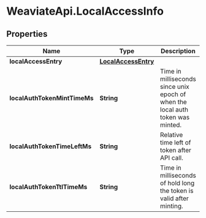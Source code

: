 # WeaviateApi.LocalAccessInfo

## Properties
Name | Type | Description | Notes
------------ | ------------- | ------------- | -------------
**localAccessEntry** | [**LocalAccessEntry**](LocalAccessEntry.md) |  | [optional] 
**localAuthTokenMintTimeMs** | **String** | Time in milliseconds since unix epoch of when the local auth token was minted. | [optional] 
**localAuthTokenTimeLeftMs** | **String** | Relative time left of token after API call. | [optional] 
**localAuthTokenTtlTimeMs** | **String** | Time in milliseconds of hold long the token is valid after minting. | [optional] 


